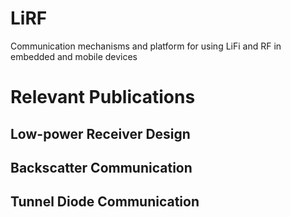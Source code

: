 # LiRF
Communication mechanisms and platform for using LiFi and RF in embedded and mobile devices


# Relevant Publications

## Low-power Receiver Design

## Backscatter Communication

## Tunnel Diode Communication
